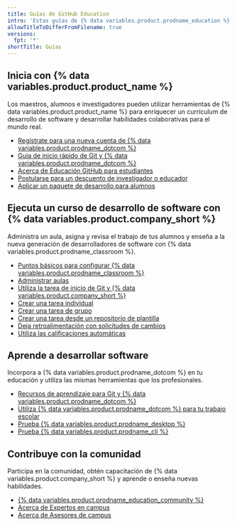 ```yaml
---
title: Guías de GitHub Education
intro: 'Estas guías de {% data variables.product.prodname_education %} te ayudan a enseñar y aprender tanto {% data variables.product.product_name %} como desarrollo de software.'
allowTitleToDifferFromFilename: true
versions:
  fpt: '*'
shortTitle: Guías
---
```


## Inicia con {% data variables.product.product_name %}

Los maestros, alumnos e investigadores pueden utilizar herramientas de {% data variables.product.product_name %} para enriquecer un currículum de desarrollo de software y desarrollar habilidades colaborativas para el mundo real.

- [Regístrate para una nueva cuenta de {% data variables.product.prodname_dotcom %}](/github/getting-started-with-github/signing-up-for-a-new-github-account)
- [Guía de inicio rápido de Git y {% data variables.product.prodname_dotcom %} ](/github/getting-started-with-github/quickstart)
- [Acerca de Educación GitHub para estudiantes](/education/explore-the-benefits-of-teaching-and-learning-with-github-education/use-github-for-your-schoolwork/about-github-education-for-students)
- [Postularse para un descuento de investigador o educador](/education/explore-the-benefits-of-teaching-and-learning-with-github-education/apply-for-an-educator-or-researcher-discount)
- [Aplicar un paquete de desarrollo para alumnos](/education/explore-the-benefits-of-teaching-and-learning-with-github-education/apply-for-a-student-developer-pack)

## Ejecuta un curso de desarrollo de software con {% data variables.product.company_short %}

Administra un aula, asigna y revisa el trabajo de tus alumnos y enseña a la nueva generación de desarrolladores de software con {% data variables.product.prodname_classroom %}.

- [Puntos básicos para configurar {% data variables.product.prodname_classroom %} ](/education/manage-coursework-with-github-classroom/basics-of-setting-up-github-classroom)
- [Administrar aulas](/education/manage-coursework-with-github-classroom/manage-classrooms)
- [Utiliza la tarea de inicio de Git y {% data variables.product.company_short %}](/education/manage-coursework-with-github-classroom/use-the-git-and-github-starter-assignment)
- [Crear una tarea individual](/education/manage-coursework-with-github-classroom/create-an-individual-assignment)
- [Crear una tarea de grupo](/education/manage-coursework-with-github-classroom/create-a-group-assignment)
- [Crear una tarea desde un repositorio de plantilla](/education/manage-coursework-with-github-classroom/create-an-assignment-from-a-template-repository)
- [Deja retroalimentación con solicitudes de cambios](/education/manage-coursework-with-github-classroom/leave-feedback-with-pull-requests)
- [Utiliza las calificaciones automáticas](/education/manage-coursework-with-github-classroom/use-autograding)

## Aprende a desarrollar software

Incorpora a {% data variables.product.prodname_dotcom %} en tu educación y utiliza las mismas herramientas que los profesionales.

- [Recursos de aprendizaje para Git y {% data variables.product.prodname_dotcom %}](/github/getting-started-with-github/git-and-github-learning-resources)
- [Utiliza {% data variables.product.prodname_dotcom %} para tu trabajo escolar](/education/explore-the-benefits-of-teaching-and-learning-with-github-education/use-github-for-your-schoolwork)
- [Prueba {% data variables.product.prodname_desktop %}](/desktop)
- [Prueba {% data variables.product.prodname_cli %}](/github/getting-started-with-github/github-cli)

## Contribuye con la comunidad

Participa en la comunidad, obtén capacitación de {% data variables.product.company_short %} y aprende o enseña nuevas habilidades.

- [{% data variables.product.prodname_education_community %}](https://education.github.community)
- [Acerca de Expertos en campus](/education/explore-the-benefits-of-teaching-and-learning-with-github-education/about-campus-experts)
- [Acerca de Asesores de campus](/education/explore-the-benefits-of-teaching-and-learning-with-github-education/about-campus-advisors)
